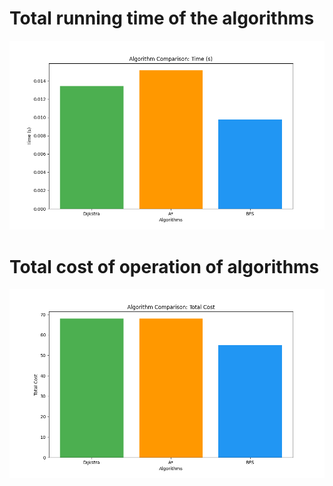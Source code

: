 # Total running time of the algorithms
![time_algorithms](/results/comparisons/algorithm_comparison_time_(s).png)


# Total cost of operation of algorithms
![cost_algorithms](/results/comparisons/algorithm_comparison_total_cost.png)
